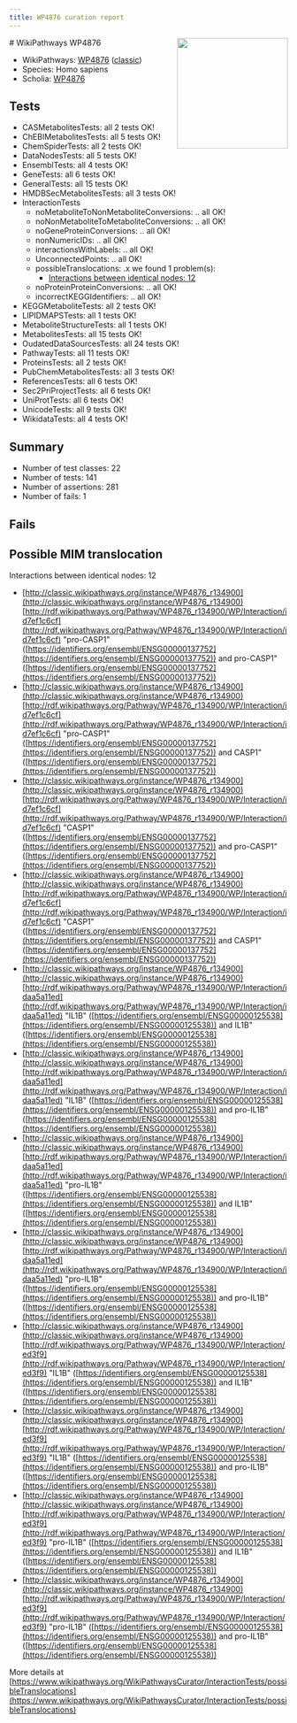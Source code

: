 ```yaml
---
title: WP4876 curation report
---
```


<img style="float: right; width: 200px" src="https://upload.wikimedia.org/wikipedia/commons/thumb/8/83/Wplogo_with_text_500.png/640px-Wplogo_with_text_500.png" />
# WikiPathways WP4876

* WikiPathways: [WP4876](https://wikipathways.org/pathways/WP4876) ([classic](https://classic.wikipathways.org/instance/WP4876))
* Species: Homo sapiens
* Scholia: [WP4876](https://scholia.toolforge.org/wikipathways/WP4876)
## Tests
* CASMetabolitesTests: all 2 tests OK!
* ChEBIMetabolitesTests: all 5 tests OK!
* ChemSpiderTests: all 2 tests OK!
* DataNodesTests: all 5 tests OK!
* EnsemblTests: all 4 tests OK!
* GeneTests: all 6 tests OK!
* GeneralTests: all 15 tests OK!
* HMDBSecMetabolitesTests: all 3 tests OK!
* InteractionTests
    * noMetaboliteToNonMetaboliteConversions: .. all OK!
    * noNonMetaboliteToMetaboliteConversions: .. all OK!
    * noGeneProteinConversions: .. all OK!
    * nonNumericIDs: .. all OK!
    * interactionsWithLabels: .. all OK!
    * UnconnectedPoints: .. all OK!
    * possibleTranslocations: .x we found 1 problem(s):
        * [Interactions between identical nodes: 12](#661ebeec)
    * noProteinProteinConversions: .. all OK!
    * incorrectKEGGIdentifiers: .. all OK!
* KEGGMetaboliteTests: all 2 tests OK!
* LIPIDMAPSTests: all 1 tests OK!
* MetaboliteStructureTests: all 1 tests OK!
* MetabolitesTests: all 15 tests OK!
* OudatedDataSourcesTests: all 24 tests OK!
* PathwayTests: all 11 tests OK!
* ProteinsTests: all 2 tests OK!
* PubChemMetabolitesTests: all 3 tests OK!
* ReferencesTests: all 6 tests OK!
* Sec2PriProjectTests: all 6 tests OK!
* UniProtTests: all 6 tests OK!
* UnicodeTests: all 9 tests OK!
* WikidataTests: all 4 tests OK!


## Summary

* Number of test classes: 22
* Number of tests: 141
* Number of assertions: 281
* Number of fails: 1

## Fails

<a name="661ebeec" />

## Possible MIM translocation

Interactions between identical nodes: 12

* [http://classic.wikipathways.org/instance/WP4876_r134900](http://classic.wikipathways.org/instance/WP4876_r134900) [http://rdf.wikipathways.org/Pathway/WP4876_r134900/WP/Interaction/id7ef1c6cf](http://rdf.wikipathways.org/Pathway/WP4876_r134900/WP/Interaction/id7ef1c6cf) "pro-CASP1" ([https://identifiers.org/ensembl/ENSG00000137752](https://identifiers.org/ensembl/ENSG00000137752)) and 
pro-CASP1" ([https://identifiers.org/ensembl/ENSG00000137752](https://identifiers.org/ensembl/ENSG00000137752))
* [http://classic.wikipathways.org/instance/WP4876_r134900](http://classic.wikipathways.org/instance/WP4876_r134900) [http://rdf.wikipathways.org/Pathway/WP4876_r134900/WP/Interaction/id7ef1c6cf](http://rdf.wikipathways.org/Pathway/WP4876_r134900/WP/Interaction/id7ef1c6cf) "pro-CASP1" ([https://identifiers.org/ensembl/ENSG00000137752](https://identifiers.org/ensembl/ENSG00000137752)) and 
CASP1" ([https://identifiers.org/ensembl/ENSG00000137752](https://identifiers.org/ensembl/ENSG00000137752))
* [http://classic.wikipathways.org/instance/WP4876_r134900](http://classic.wikipathways.org/instance/WP4876_r134900) [http://rdf.wikipathways.org/Pathway/WP4876_r134900/WP/Interaction/id7ef1c6cf](http://rdf.wikipathways.org/Pathway/WP4876_r134900/WP/Interaction/id7ef1c6cf) "CASP1" ([https://identifiers.org/ensembl/ENSG00000137752](https://identifiers.org/ensembl/ENSG00000137752)) and 
pro-CASP1" ([https://identifiers.org/ensembl/ENSG00000137752](https://identifiers.org/ensembl/ENSG00000137752))
* [http://classic.wikipathways.org/instance/WP4876_r134900](http://classic.wikipathways.org/instance/WP4876_r134900) [http://rdf.wikipathways.org/Pathway/WP4876_r134900/WP/Interaction/id7ef1c6cf](http://rdf.wikipathways.org/Pathway/WP4876_r134900/WP/Interaction/id7ef1c6cf) "CASP1" ([https://identifiers.org/ensembl/ENSG00000137752](https://identifiers.org/ensembl/ENSG00000137752)) and 
CASP1" ([https://identifiers.org/ensembl/ENSG00000137752](https://identifiers.org/ensembl/ENSG00000137752))
* [http://classic.wikipathways.org/instance/WP4876_r134900](http://classic.wikipathways.org/instance/WP4876_r134900) [http://rdf.wikipathways.org/Pathway/WP4876_r134900/WP/Interaction/idaa5a11ed](http://rdf.wikipathways.org/Pathway/WP4876_r134900/WP/Interaction/idaa5a11ed) "IL1B" ([https://identifiers.org/ensembl/ENSG00000125538](https://identifiers.org/ensembl/ENSG00000125538)) and 
IL1B" ([https://identifiers.org/ensembl/ENSG00000125538](https://identifiers.org/ensembl/ENSG00000125538))
* [http://classic.wikipathways.org/instance/WP4876_r134900](http://classic.wikipathways.org/instance/WP4876_r134900) [http://rdf.wikipathways.org/Pathway/WP4876_r134900/WP/Interaction/idaa5a11ed](http://rdf.wikipathways.org/Pathway/WP4876_r134900/WP/Interaction/idaa5a11ed) "IL1B" ([https://identifiers.org/ensembl/ENSG00000125538](https://identifiers.org/ensembl/ENSG00000125538)) and 
pro-IL1B" ([https://identifiers.org/ensembl/ENSG00000125538](https://identifiers.org/ensembl/ENSG00000125538))
* [http://classic.wikipathways.org/instance/WP4876_r134900](http://classic.wikipathways.org/instance/WP4876_r134900) [http://rdf.wikipathways.org/Pathway/WP4876_r134900/WP/Interaction/idaa5a11ed](http://rdf.wikipathways.org/Pathway/WP4876_r134900/WP/Interaction/idaa5a11ed) "pro-IL1B" ([https://identifiers.org/ensembl/ENSG00000125538](https://identifiers.org/ensembl/ENSG00000125538)) and 
IL1B" ([https://identifiers.org/ensembl/ENSG00000125538](https://identifiers.org/ensembl/ENSG00000125538))
* [http://classic.wikipathways.org/instance/WP4876_r134900](http://classic.wikipathways.org/instance/WP4876_r134900) [http://rdf.wikipathways.org/Pathway/WP4876_r134900/WP/Interaction/idaa5a11ed](http://rdf.wikipathways.org/Pathway/WP4876_r134900/WP/Interaction/idaa5a11ed) "pro-IL1B" ([https://identifiers.org/ensembl/ENSG00000125538](https://identifiers.org/ensembl/ENSG00000125538)) and 
pro-IL1B" ([https://identifiers.org/ensembl/ENSG00000125538](https://identifiers.org/ensembl/ENSG00000125538))
* [http://classic.wikipathways.org/instance/WP4876_r134900](http://classic.wikipathways.org/instance/WP4876_r134900) [http://rdf.wikipathways.org/Pathway/WP4876_r134900/WP/Interaction/ed3f9](http://rdf.wikipathways.org/Pathway/WP4876_r134900/WP/Interaction/ed3f9) "IL1B" ([https://identifiers.org/ensembl/ENSG00000125538](https://identifiers.org/ensembl/ENSG00000125538)) and 
IL1B" ([https://identifiers.org/ensembl/ENSG00000125538](https://identifiers.org/ensembl/ENSG00000125538))
* [http://classic.wikipathways.org/instance/WP4876_r134900](http://classic.wikipathways.org/instance/WP4876_r134900) [http://rdf.wikipathways.org/Pathway/WP4876_r134900/WP/Interaction/ed3f9](http://rdf.wikipathways.org/Pathway/WP4876_r134900/WP/Interaction/ed3f9) "IL1B" ([https://identifiers.org/ensembl/ENSG00000125538](https://identifiers.org/ensembl/ENSG00000125538)) and 
pro-IL1B" ([https://identifiers.org/ensembl/ENSG00000125538](https://identifiers.org/ensembl/ENSG00000125538))
* [http://classic.wikipathways.org/instance/WP4876_r134900](http://classic.wikipathways.org/instance/WP4876_r134900) [http://rdf.wikipathways.org/Pathway/WP4876_r134900/WP/Interaction/ed3f9](http://rdf.wikipathways.org/Pathway/WP4876_r134900/WP/Interaction/ed3f9) "pro-IL1B" ([https://identifiers.org/ensembl/ENSG00000125538](https://identifiers.org/ensembl/ENSG00000125538)) and 
IL1B" ([https://identifiers.org/ensembl/ENSG00000125538](https://identifiers.org/ensembl/ENSG00000125538))
* [http://classic.wikipathways.org/instance/WP4876_r134900](http://classic.wikipathways.org/instance/WP4876_r134900) [http://rdf.wikipathways.org/Pathway/WP4876_r134900/WP/Interaction/ed3f9](http://rdf.wikipathways.org/Pathway/WP4876_r134900/WP/Interaction/ed3f9) "pro-IL1B" ([https://identifiers.org/ensembl/ENSG00000125538](https://identifiers.org/ensembl/ENSG00000125538)) and 
pro-IL1B" ([https://identifiers.org/ensembl/ENSG00000125538](https://identifiers.org/ensembl/ENSG00000125538))


More details at [https://www.wikipathways.org/WikiPathwaysCurator/InteractionTests/possibleTranslocations](https://www.wikipathways.org/WikiPathwaysCurator/InteractionTests/possibleTranslocations)

